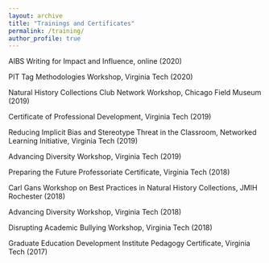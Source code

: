 ```yaml
---
layout: archive
title: "Trainings and Certificates"
permalink: /training/
author_profile: true
---
```


AIBS Writing for Impact and Influence, online (2020)
<br />

PIT Tag Methodologies Workshop, Virginia Tech (2020)
<br />

Natural History Collections Club Network Workshop, Chicago Field Museum (2019)
<br />

Certificate of Professional Development, Virginia Tech (2019)
<br />

Reducing Implicit Bias and Stereotype Threat in the Classroom, Networked Learning Initiative, Virginia Tech (2019)
<br />

Advancing Diversity Workshop, Virginia Tech (2019)
<br />

Preparing the Future Professoriate Certificate, Virginia Tech (2018)
<br />

Carl Gans Workshop on Best Practices in Natural History Collections, JMIH Rochester (2018)
<br />

Advancing Diversity Workshop, Virginia Tech (2018)
<br />

Disrupting Academic Bullying Workshop, Virginia Tech (2018)
<br />

Graduate Education Development Institute Pedagogy Certificate, Virginia Tech (2017)
